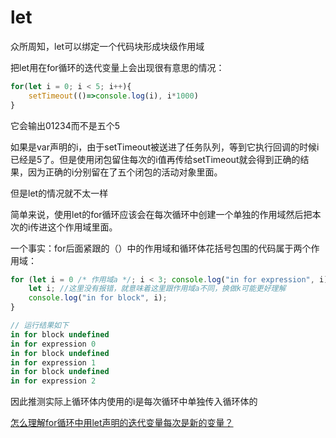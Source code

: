 # let

众所周知，let可以绑定一个代码块形成块级作用域

把let用在for循环的迭代变量上会出现很有意思的情况：

```js
for(let i = 0; i < 5; i++){
    setTimeout(()=>console.log(i), i*1000)
}
```

它会输出01234而不是五个5

如果是var声明的i，由于setTimeout被送进了任务队列，等到它执行回调的时候i已经是5了。但是使用闭包留住每次的i值再传给setTimeout就会得到正确的结果，因为正确的i分别留在了五个闭包的活动对象里面。

但是let的情况就不太一样

简单来说，使用let的for循环应该会在每次循环中创建一个单独的作用域然后把本次的i传进这个作用域里面。

一个事实：for后面紧跟的（）中的作用域和循环体花括号包围的代码属于两个作用域：

```js
for (let i = 0 /* 作用域a */; i < 3; console.log("in for expression", i), i++) {
    let i; //这里没有报错，就意味着这里跟作用域a不同，换做k可能更好理解
    console.log("in for block", i);
}

// 运行结果如下
in for block undefined
in for expression 0
in for block undefined
in for expression 1
in for block undefined
in for expression 2
```

因此推测实际上循环体内使用的i是每次循环中单独传入循环体的

[怎么理解for循环中用let声明的迭代变量每次是新的变量？](https://segmentfault.com/q/1010000007541743)